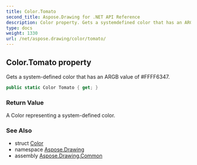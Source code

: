 ```yaml
---
title: Color.Tomato
second_title: Aspose.Drawing for .NET API Reference
description: Color property. Gets a systemdefined color that has an ARGB value of FFFF6347
type: docs
weight: 1330
url: /net/aspose.drawing/color/tomato/
---
```

## Color.Tomato property

Gets a system-defined color that has an ARGB value of #FFFF6347.

```csharp
public static Color Tomato { get; }
```

### Return Value

A Color representing a system-defined color.

### See Also

* struct [Color](../)
* namespace [Aspose.Drawing](../../color/)
* assembly [Aspose.Drawing.Common](../../../)


